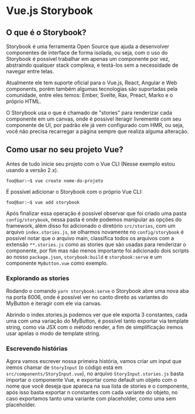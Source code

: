 # Vue.js Storybook

## O que é o Storybook?

Storybook é uma ferramenta Open Source que ajuda a desenvolver componentes de interface de forma isolada, ou seja, com o uso do Storybook é possível trabalhar em apenas um componente por vez, abstraindo qualquer stack complexa, e testá-los sem a necessidade de navegar entre telas.

Atualmente ele tem suporte oficial para o Vue.js, React, Angular e Web components, porém também algumas tecnologias são suportadas pela comunidade, entre eles temos: Ember, Svelte, Rax, Preact, Marko e o próprio HTML.

O Storybook usa o que é chamado de "stories" para renderizar cada componente em um canvas, onde é possivel iteragir livremente com seu componente de UI, por padrão ele já vem configurado com HMR, ou seja, você não precisa recarregar a página sempre que realiza alguma alteração. 

## Como usar no seu projeto Vue?

Antes de tudo inicie seu projeto com o Vue CLI (Nesse exemplo estou usando a versão 2.x).
```properties
foo@bar:~$ vue create nome-do-projeto
```

É possível adicionar o Storybook com o próprio Vue CLI:
```properties
foo@bar:~$ vue add storybook
```

Após finalizar essa operação é possível observar que foi criado uma pasta `config/storybook`, nessa pasta é onde podemos manipular as opções do framework, além disso foi adicionado o diretório `src/stories`, com um arquivo `index.stories.js`, se olharmos novamente no `config/storybook` é possível notar que o arquivo main, classifica todos os arquivos com a extensão `**.stories.js` como as stories que são usadas para renderizar o componente, por fim mas não menos importante foi adicionado dois scripts ao nosso `package.json`, `storybook:build` e `storybook:serve` e um componente `MyButton.vue` como exemplo.


### Explorando as stories

Rodando o comando `yarn storybook:serve` o Storybook abre uma nova aba na porta 6006, onde é possível ver no canto direito as variantes do MyButton e iteragir com ele via canvas.

Abrindo o index.stories.js podemos ver que ele exporta 3 constantes, cada uma com uma variação do MyButton, é possível tanto exportar via template string, como via JSX com o método render, a fim de simplificação iremos usar apelas o modo de template string.

### Escrevendo histórias

Agora vamos escrever nossa primeira história, vamos criar um input que iremos chamar de `StoryInput` (o código está em `src/components/StoryInput.vue`), no arquivo `StoryInput.stories.js` basta importar o componente Vue, e exportar como default um objeto com o nome que você deseja que apareca na sua lista de stories e o componente, após isso basta exportar n constantes com cada variante do objeto, no caso exportamos tanto uma variante com placeholder, como uma sem placeholder.